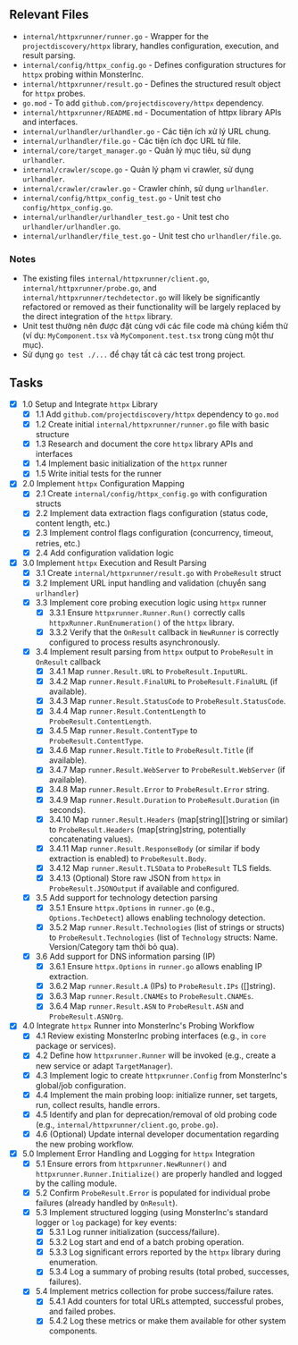 ## Relevant Files

- `internal/httpxrunner/runner.go` - Wrapper for the `projectdiscovery/httpx` library, handles configuration, execution, and result parsing.
- `internal/config/httpx_config.go` - Defines configuration structures for `httpx` probing within MonsterInc.
- `internal/httpxrunner/result.go` - Defines the structured result object for `httpx` probes.
- `go.mod` - To add `github.com/projectdiscovery/httpx` dependency.
- `internal/httpxrunner/README.md` - Documentation of httpx library APIs and interfaces.
- `internal/urlhandler/urlhandler.go` - Các tiện ích xử lý URL chung.
- `internal/urlhandler/file.go` - Các tiện ích đọc URL từ file.
- `internal/core/target_manager.go` - Quản lý mục tiêu, sử dụng `urlhandler`.
- `internal/crawler/scope.go` - Quản lý phạm vi crawler, sử dụng `urlhandler`.
- `internal/crawler/crawler.go` - Crawler chính, sử dụng `urlhandler`.
- `internal/config/httpx_config_test.go` - Unit test cho `config/httpx_config.go`.
- `internal/urlhandler/urlhandler_test.go` - Unit test cho `urlhandler/urlhandler.go`.
- `internal/urlhandler/file_test.go` - Unit test cho `urlhandler/file.go`.

### Notes

- The existing files `internal/httpxrunner/client.go`, `internal/httpxrunner/probe.go`, and `internal/httpxrunner/techdetector.go` will likely be significantly refactored or removed as their functionality will be largely replaced by the direct integration of the `httpx` library.
- Unit test thường nên được đặt cùng với các file code mà chúng kiểm thử (ví dụ: `MyComponent.tsx` và `MyComponent.test.tsx` trong cùng một thư mục).
- Sử dụng `go test ./...` để chạy tất cả các test trong project.

## Tasks

- [x] 1.0 Setup and Integrate `httpx` Library
  - [x] 1.1 Add `github.com/projectdiscovery/httpx` dependency to `go.mod`
  - [x] 1.2 Create initial `internal/httpxrunner/runner.go` file with basic structure
  - [x] 1.3 Research and document the core `httpx` library APIs and interfaces
  - [x] 1.4 Implement basic initialization of the `httpx` runner
  - [x] 1.5 Write initial tests for the runner

- [x] 2.0 Implement `httpx` Configuration Mapping
  - [x] 2.1 Create `internal/config/httpx_config.go` with configuration structs
  - [x] 2.2 Implement data extraction flags configuration (status code, content length, etc.)
  - [x] 2.3 Implement control flags configuration (concurrency, timeout, retries, etc.)
  - [x] 2.4 Add configuration validation logic

- [x] 3.0 Implement `httpx` Execution and Result Parsing
  - [x] 3.1 Create `internal/httpxrunner/result.go` with `ProbeResult` struct
  - [x] 3.2 Implement URL input handling and validation (chuyển sang `urlhandler`)
  - [x] 3.3 Implement core probing execution logic using `httpx` runner
    - [x] 3.3.1 Ensure `httpxrunner.Runner.Run()` correctly calls `httpxRunner.RunEnumeration()` of the `httpx` library.
    - [x] 3.3.2 Verify that the `OnResult` callback in `NewRunner` is correctly configured to process results asynchronously.
  - [x] 3.4 Implement result parsing from `httpx` output to `ProbeResult` in `OnResult` callback
    - [x] 3.4.1 Map `runner.Result.URL` to `ProbeResult.InputURL`.
    - [x] 3.4.2 Map `runner.Result.FinalURL` to `ProbeResult.FinalURL` (if available).
    - [x] 3.4.3 Map `runner.Result.StatusCode` to `ProbeResult.StatusCode`.
    - [x] 3.4.4 Map `runner.Result.ContentLength` to `ProbeResult.ContentLength`.
    - [x] 3.4.5 Map `runner.Result.ContentType` to `ProbeResult.ContentType`.
    - [x] 3.4.6 Map `runner.Result.Title` to `ProbeResult.Title` (if available).
    - [x] 3.4.7 Map `runner.Result.WebServer` to `ProbeResult.WebServer` (if available).
    - [x] 3.4.8 Map `runner.Result.Error` to `ProbeResult.Error` string.
    - [x] 3.4.9 Map `runner.Result.Duration` to `ProbeResult.Duration` (in seconds).
    - [x] 3.4.10 Map `runner.Result.Headers` (map[string][]string or similar) to `ProbeResult.Headers` (map[string]string, potentially concatenating values).
    - [x] 3.4.11 Map `runner.Result.ResponseBody` (or similar if body extraction is enabled) to `ProbeResult.Body`.
    - [x] 3.4.12 Map `runner.Result.TLSData` to `ProbeResult` TLS fields.
    - [x] 3.4.13 (Optional) Store raw JSON from `httpx` in `ProbeResult.JSONOutput` if available and configured.
  - [x] 3.5 Add support for technology detection parsing
    - [x] 3.5.1 Ensure `httpx.Options` in `runner.go` (e.g., `Options.TechDetect`) allows enabling technology detection.
    - [x] 3.5.2 Map `runner.Result.Technologies` (list of strings or structs) to `ProbeResult.Technologies` (list of `Technology` structs: Name. Version/Category tạm thời bỏ qua).
  - [x] 3.6 Add support for DNS information parsing (IP)
    - [x] 3.6.1 Ensure `httpx.Options` in `runner.go` allows enabling IP extraction.
    - [x] 3.6.2 Map `runner.Result.A` (IPs) to `ProbeResult.IPs` ([]string).
    - [x] 3.6.3 Map `runner.Result.CNAMEs` to `ProbeResult.CNAMEs`.
    - [x] 3.6.4 Map `runner.Result.ASN` to `ProbeResult.ASN` and `ProbeResult.ASNOrg`.

- [x] 4.0 Integrate `httpx` Runner into MonsterInc's Probing Workflow
  - [x] 4.1 Review existing MonsterInc probing interfaces (e.g., in `core` package or services).
  - [x] 4.2 Define how `httpxrunner.Runner` will be invoked (e.g., create a new service or adapt `TargetManager`).
  - [x] 4.3 Implement logic to create `httpxrunner.Config` from MonsterInc's global/job configuration.
  - [x] 4.4 Implement the main probing loop: initialize runner, set targets, run, collect results, handle errors.
  - [x] 4.5 Identify and plan for deprecation/removal of old probing code (e.g., `internal/httpxrunner/client.go`, `probe.go`).
  - [x] 4.6 (Optional) Update internal developer documentation regarding the new probing workflow.

- [x] 5.0 Implement Error Handling and Logging for `httpx` Integration
  - [x] 5.1 Ensure errors from `httpxrunner.NewRunner()` and `httpxrunner.Runner.Initialize()` are properly handled and logged by the calling module.
  - [x] 5.2 Confirm `ProbeResult.Error` is populated for individual probe failures (already handled by `OnResult`).
  - [x] 5.3 Implement structured logging (using MonsterInc's standard logger or `log` package) for key events:
    - [x] 5.3.1 Log runner initialization (success/failure).
    - [x] 5.3.2 Log start and end of a batch probing operation.
    - [x] 5.3.3 Log significant errors reported by the `httpx` library during enumeration.
    - [x] 5.3.4 Log a summary of probing results (total probed, successes, failures).
  - [x] 5.4 Implement metrics collection for probe success/failure rates.
    - [x] 5.4.1 Add counters for total URLs attempted, successful probes, and failed probes.
    - [x] 5.4.2 Log these metrics or make them available for other system components. 